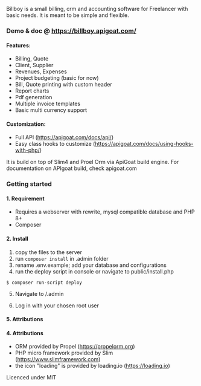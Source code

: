 Billboy is a small billing, crm and accounting software for Freelancer with basic needs.
It is meant to be simple and flexible.

### Demo & doc @ https://billboy.apigoat.com/

#### Features:

- Billing, Quote
- Client, Supplier
- Revenues, Expenses
- Project budgeting (basic for now)
- Bill, Quote printing with custom header
- Report charts
- Pdf generation
- Multiple invoice templates
- Basic multi currency support

#### Customization:
- Full API (https://apigoat.com/docs/api/)
- Easy class hooks to customize (https://apigoat.com/docs/using-hooks-with-php/)

It is build on top of Slim4 and Proel Orm via ApiGoat build engine.
For documentation on APIgoat build, check apigoat.com

### Getting started

#### 1. Requirement

- Requires a webserver with rewrite, mysql compatible database and PHP 8+
- Composer

#### 2. Install

1. copy the files to the server
2. run `composer install` in .admin folder
3. rename .env.example; add your database and configurations
4. run the deploy script in console or navigate to public/install.php

```
$ composer run-script deploy
```

5. Navigate to /.admin

6. Log in with your chosen root user
  

#### 5. Attributions

#### 4. Attributions

- ORM provided by Propel (https://propelorm.org)
- PHP micro framework provided by Slim (https://www.slimframework.com)
- the icon "loading" is provided by loading.io (https://loading.io)

Licenced under MIT
